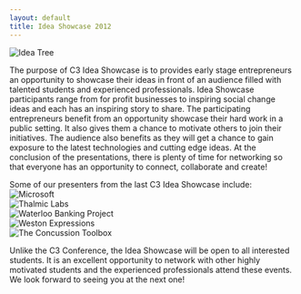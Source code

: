 ```yaml
---
layout: default
title: Idea Showcase 2012
---
```

<div class="col-xs-3 pull-right">
	<img src="http://c3inspire.com/wp-content/uploads/2012/06/idea_tree-225x300.jpeg" alt="Idea Tree" class="img-responsive">
</div>

The purpose of C3 Idea Showcase is to provides early stage entrepreneurs an opportunity to showcase their ideas in front of an audience filled with talented students and experienced professionals. Idea Showcase participants range from for profit businesses to inspiring social change ideas and each has an inspiring story to share. The participating entrepreneurs benefit from an opportunity showcase their hard work in a public setting. It also gives them a chance to motivate others to join their initiatives. The audience also benefits as they will get a chance to gain exposure to the latest technologies and cutting edge ideas. At the conclusion of the presentations, there is plenty of time for networking so that everyone has an opportunity to connect, collaborate and create!

<div class="clearfix"></div>
Some of our presenters from the last C3 Idea Showcase include:

<div class="row">
	<div class="col-sm-3">
		<img src="http://download.microsoft.com/download/B/1/0/B102AB56-BB7E-4BCF-9D80-1278A029F95A/MSFT_logo_png.png" alt="Microsoft" class="img-responsive">
	</div>
	<div class="col-sm-4">
		<img src="http://media.marketwire.com/attachments/201303/140862_thalmiclabs_logo_landscape_crop_color.jpg" alt="Thalmic Labs" class="img-responsive">
	</div>
</div>
<div class="row">
	<div class="col-sm-5">
		<img src="http://gator253.hostgator.com/~watbank/wp-content/themes/waterloobanking/images/logo_transparent.png" alt="Waterloo Banking Project" class="img-responsive">
	</div>
</div>
<div class="row">
	<div class="col-sm-3">
		<img src="http://westonexpressions.co/images/logo.png" alt="Weston Expressions" class="img-responsive">
	</div>
	<div class="col-sm-2">
		<img src="https://scontent-b-iad.xx.fbcdn.net/hphotos-ash4/315314_470902149587455_1348124777_n.jpg" alt="The Concussion Toolbox" class="img-responsive">
	</div>
</div>

Unlike the C3 Conference, the Idea Showcase will be open to all interested students. It is an excellent opportunity to network with other highly motivated students and the experienced professionals attend these events. We look forward to seeing you at the next one!
